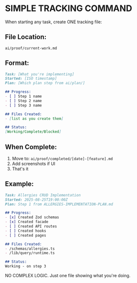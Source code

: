 # SIMPLE TRACKING COMMAND

When starting any task, create ONE tracking file:

## File Location:
`ai/proof/current-work.md`

## Format:
```markdown
Task: [What you're implementing]
Started: [ISO timestamp]
Plan: [Which plan step from ai/plan/]

## Progress:
- [ ] Step 1 name
- [ ] Step 2 name
- [ ] Step 3 name

## Files Created:
- [list as you create them]

## Status:
[Working/Complete/Blocked]
```

## When Complete:
1. Move to: `ai/proof/completed/[date]-[feature].md`
2. Add screenshots if UI
3. That's it

## Example:
```markdown
Task: Allergies CRUD Implementation
Started: 2025-08-25T19:00:00Z
Plan: Step 1 from ALLERGIES-IMPLEMENTATION-PLAN.md

## Progress:
- [x] Created Zod schemas
- [x] Created facade
- [ ] Created API routes
- [ ] Created hooks
- [ ] Created pages

## Files Created:
- /schemas/allergies.ts
- /lib/query/runtime.ts

## Status:
Working - on step 3
```

NO COMPLEX LOGIC. Just one file showing what you're doing.